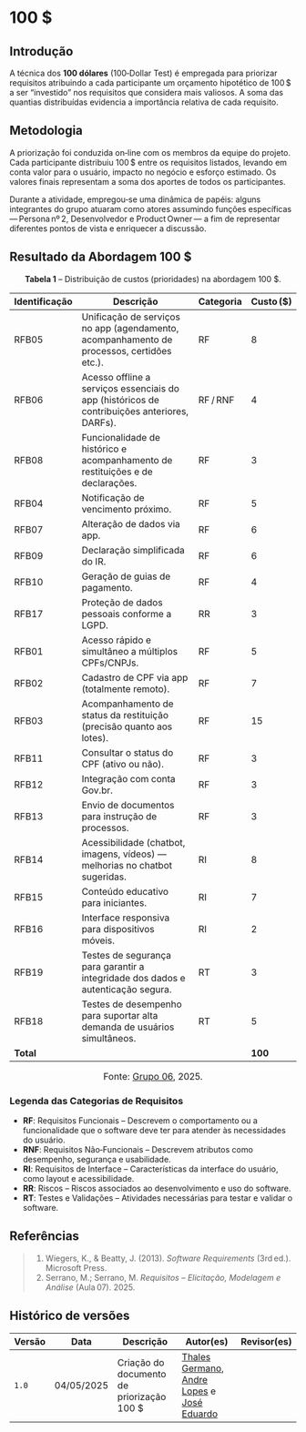 # 100 $

## Introdução  
A técnica dos **100 dólares** (100‑Dollar Test) é empregada para priorizar requisitos atribuindo a cada participante um orçamento hipotético de 100 $ a ser “investido” nos requisitos que considera mais valiosos. A soma das quantias distribuídas evidencia a importância relativa de cada requisito.

## Metodologia  
A priorização foi conduzida on‑line com os membros da equipe do projeto. Cada participante distribuiu 100 $ entre os requisitos listados, levando em conta valor para o usuário, impacto no negócio e esforço estimado. Os valores finais representam a soma dos aportes de todos os participantes.

Durante a atividade, empregou‑se uma dinâmica de papéis: alguns integrantes do grupo atuaram como atores assumindo funções específicas — Persona nº 2, Desenvolvedor e Product Owner — a fim de representar diferentes pontos de vista e enriquecer a discussão.

## Resultado da Abordagem 100 $

<p style="text-align: center"><b>Tabela 1</b> – Distribuição de custos (prioridades) na abordagem 100 $.</p>

| Identificação | Descrição                                                                                                                        | Categoria | Custo ($) |
|---------------|----------------------------------------------------------------------------------------------------------------------------------|-----------|-----------|
| RFB05 | Unificação de serviços no app (agendamento, acompanhamento de processos, certidões etc.). | RF | 8 |
| RFB06 | Acesso offline a serviços essenciais do app (históricos de contribuições anteriores, DARFs). | RF / RNF | 4 |
| RFB08 | Funcionalidade de histórico e acompanhamento de restituições e de declarações. | RF | 3 |
| RFB04 | Notificação de vencimento próximo. | RF | 5 |
| RFB07 | Alteração de dados via app. | RF | 6 |
| RFB09 | Declaração simplificada do IR. | RF | 6 |
| RFB10 | Geração de guias de pagamento. | RF | 4 |
| RFB17 | Proteção de dados pessoais conforme a LGPD. | RR | 3 |
| RFB01 | Acesso rápido e simultâneo a múltiplos CPFs/CNPJs. | RF | 5 |
| RFB02 | Cadastro de CPF via app (totalmente remoto). | RF | 7 |
| RFB03 | Acompanhamento de status da restituição (precisão quanto aos lotes). | RF | 15 |
| RFB11 | Consultar o status do CPF (ativo ou não). | RF | 3 |
| RFB12 | Integração com conta Gov.br. | RF | 3 |
| RFB13 | Envio de documentos para instrução de processos. | RF | 3 |
| RFB14 | Acessibilidade (chatbot, imagens, vídeos) — melhorias no chatbot sugeridas. | RI | 8 |
| RFB15 | Conteúdo educativo para iniciantes. | RI | 7 |
| RFB16 | Interface responsiva para dispositivos móveis. | RI | 2 |
| RFB19 | Testes de segurança para garantir a integridade dos dados e autenticação segura. | RT | 3 |
| RFB18 | Testes de desempenho para suportar alta demanda de usuários simultâneos. | RT | 5 |
| **Total** |  |  | **100** |


<font size="3"><p style="text-align: center">Fonte: [Grupo 06](https://requisitos-de-software.github.io/2025.1-ReceitaFederal/#membros-da-equipe), 2025.</p></font>

### Legenda das Categorias de Requisitos
- **RF**: Requisitos Funcionais – Descrevem o comportamento ou a funcionalidade que o software deve ter para atender às necessidades do usuário.  
- **RNF**: Requisitos Não‑Funcionais – Descrevem atributos como desempenho, segurança e usabilidade.  
- **RI**: Requisitos de Interface – Características da interface do usuário, como layout e acessibilidade.  
- **RR**: Riscos – Riscos associados ao desenvolvimento e uso do software.  
- **RT**: Testes e Validações – Atividades necessárias para testar e validar o software.

## Referências  

> 1. Wiegers, K., & Beatty, J. (2013). *Software Requirements* (3rd ed.). Microsoft Press.  
> 2. Serrano, M.; Serrano, M. *Requisitos – Elicitação, Modelagem e Análise* (Aula 07). 2025.  

## Histórico de versões

Versão | Data | Descrição | Autor(es) | Revisor(es)
-------|------|-----------|-----------|------------
`1.0` | 04/05/2025 | Criação do documento de priorização 100 $ | [Thales Germano](https://github.com/thalesgvl), [Andre Lopes](https://github.com/andrewslopes) e [José Eduardo](https://github.com/jevprado) | | Revisor aqui|

